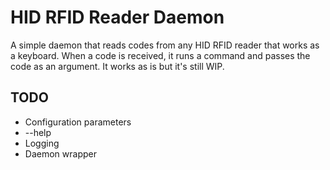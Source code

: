 # HID RFID Reader Daemon

A simple daemon that reads codes from any HID RFID reader that works as a keyboard.
When a code is received, it runs a command and passes the code as an argument.
It works as is but it's still WIP.

## TODO

* Configuration parameters
* --help
* Logging
* Daemon wrapper